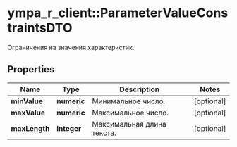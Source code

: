 # ympa_r_client::ParameterValueConstraintsDTO

Ограничения на значения характеристик.

## Properties
Name | Type | Description | Notes
------------ | ------------- | ------------- | -------------
**minValue** | **numeric** | Минимальное число. | [optional] 
**maxValue** | **numeric** | Максимальное число. | [optional] 
**maxLength** | **integer** | Максимальная длина текста. | [optional] 


